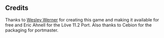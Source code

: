 ## Credits

Thanks to [Wesley Werner](https://github.com/wesleywerner/nova-pinball) for creating this game and making it available for free and Eric Ahnell for the Löve 11.2 Port. Also thanks to Cebion for the packaging for portmaster.

